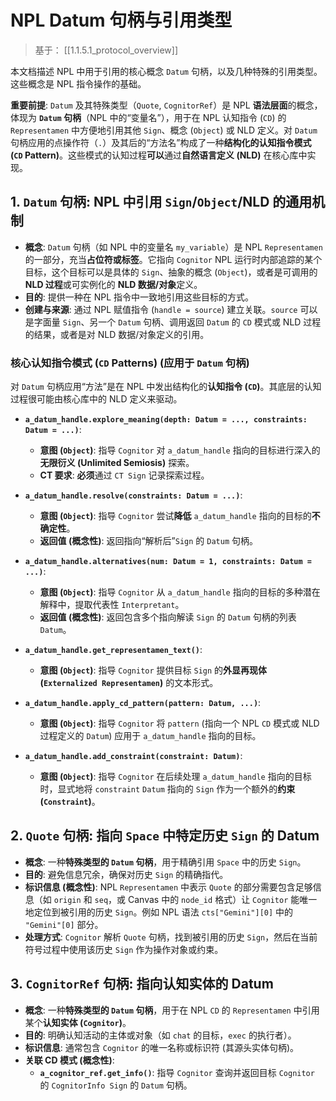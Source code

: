 # NPL Datum 句柄与引用类型

> 基于： [[1.1.5.1_protocol_overview]]

本文档描述 NPL 中用于引用的核心概念 `Datum` 句柄，以及几种特殊的引用类型。这些概念是 NPL 指令操作的基础。

**重要前提**: `Datum` 及其特殊类型（`Quote`, `CognitorRef`）是 NPL **语法层面**的概念，体现为 **`Datum` 句柄**（NPL 中的“变量名”），用于在 NPL 认知指令 (`CD`) 的 `Representamen` 中方便地引用其他 `Sign`、概念 (`Object`) 或 NLD 定义。对 `Datum` 句柄应用的点操作符（`.`）及其后的“方法名”构成了一种**结构化的认知指令模式 (`CD` Pattern)**。这些模式的认知过程**可以**通过**自然语言定义 (NLD)** 在核心库中实现。

## 1. `Datum` 句柄: NPL 中引用 `Sign`/`Object`/NLD 的通用机制

* **概念**: `Datum` 句柄（如 NPL 中的变量名 `my_variable`）是 NPL `Representamen` 的一部分，充当**占位符或标签**。它指向 `Cognitor` NPL 运行时内部追踪的某个目标，这个目标可以是具体的 `Sign`、抽象的概念 (`Object`)，或者是可调用的 **NLD 过程**或可实例化的 **NLD 数据/对象**定义。
* **目的**: 提供一种在 NPL 指令中一致地引用这些目标的方式。
* **创建与来源**: 通过 NPL 赋值指令 (`handle = source`) 建立关联。`source` 可以是字面量 `Sign`、另一个 `Datum` 句柄、调用返回 `Datum` 的 `CD` 模式或 NLD 过程的结果，或者是对 NLD 数据/对象定义的引用。

### 核心认知指令模式 (`CD` Patterns) (应用于 `Datum` 句柄)

对 `Datum` 句柄应用“方法”是在 NPL 中发出结构化的**认知指令 (`CD`)**。其底层的认知过程很可能由核心库中的 NLD 定义来驱动。

* **`a_datum_handle.explore_meaning(depth: Datum = ..., constraints: Datum = ...)`**:
    * **意图 (`Object`)**: 指导 `Cognitor` 对 `a_datum_handle` 指向的目标进行深入的**无限衍义 (Unlimited Semiosis)** 探索。
    * **CT 要求**: **必须**通过 `CT Sign` 记录探索过程。

* **`a_datum_handle.resolve(constraints: Datum = ...)`**:
    * **意图 (`Object`)**: 指导 `Cognitor` 尝试**降低** `a_datum_handle` 指向的目标的**不确定性**。
    * **返回值 (概念性)**: 返回指向“解析后”`Sign` 的 `Datum` 句柄。

* **`a_datum_handle.alternatives(num: Datum = 1, constraints: Datum = ...)`**:
    * **意图 (`Object`)**: 指导 `Cognitor` 从 `a_datum_handle` 指向的目标的多种潜在解释中，提取代表性 `Interpretant`。
    * **返回值 (概念性)**: 返回包含多个指向解读 `Sign` 的 `Datum` 句柄的列表 `Datum`。

* **`a_datum_handle.get_representamen_text()`**:
    * **意图 (`Object`)**: 指导 `Cognitor` 提供目标 `Sign` 的**外显再现体 (`Externalized Representamen`)** 的文本形式。

* **`a_datum_handle.apply_cd_pattern(pattern: Datum, ...)`**:
    * **意图 (`Object`)**: 指导 `Cognitor` 将 `pattern` (指向一个 NPL `CD` 模式或 NLD 过程定义的 `Datum`) 应用于 `a_datum_handle` 指向的目标。

* **`a_datum_handle.add_constraint(constraint: Datum)`**:
    * **意图 (`Object`)**: 指导 `Cognitor` 在后续处理 `a_datum_handle` 指向的目标时，显式地将 `constraint` `Datum` 指向的 `Sign` 作为一个额外的**约束 (`Constraint`)**。

## 2. `Quote` 句柄: 指向 `Space` 中特定历史 `Sign` 的 Datum

* **概念**: 一种**特殊类型的 `Datum` 句柄**，用于精确引用 `Space` 中的历史 `Sign`。
* **目的**: 避免信息冗余，确保对历史 `Sign` 的精确指代。
* **标识信息 (概念性)**: NPL `Representamen` 中表示 `Quote` 的部分需要包含足够信息（如 `origin` 和 `seq`，或 Canvas 中的 `node_id` 格式）让 `Cognitor` 能唯一地定位到被引用的历史 `Sign`。例如 NPL 语法 `cts["Gemini"][0]` 中的 `"Gemini"[0]` 部分。
* **处理方式**: `Cognitor` 解析 `Quote` 句柄，找到被引用的历史 `Sign`，然后在当前符号过程中使用该历史 `Sign` 作为操作对象或约束。

## 3. `CognitorRef` 句柄: 指向认知实体的 Datum

* **概念**: 一种**特殊类型的 `Datum` 句柄**，用于在 NPL `CD` 的 `Representamen` 中引用某个**认知实体 (`Cognitor`)**。
* **目的**: 明确认知活动的主体或对象（如 `chat` 的目标，`exec` 的执行者）。
* **标识信息**: 通常包含 `Cognitor` 的唯一名称或标识符 (其源头实体句柄)。
* **关联 CD 模式 (概念性)**:
    * **`a_cognitor_ref.get_info()`**: 指导 `Cognitor` 查询并返回目标 `Cognitor` 的 `CognitorInfo Sign` 的 `Datum` 句柄。